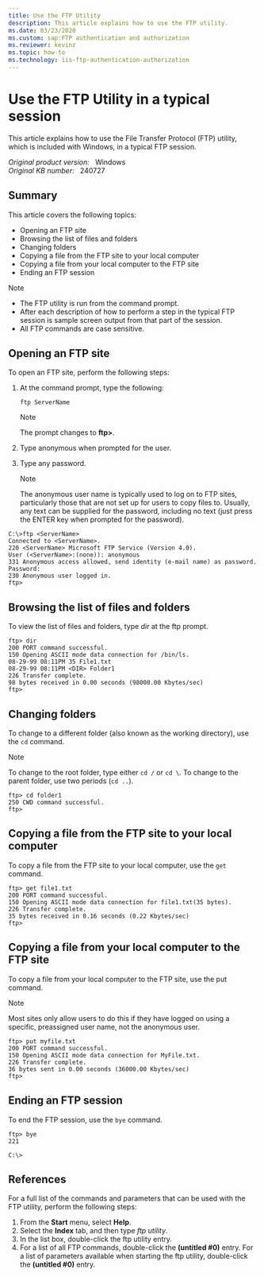 ```yaml
---
title: Use the FTP Utility
description: This article explains how to use the FTP utility.
ms.date: 03/23/2020
ms.custom: sap:FTP authentication and authorization
ms.reviewer: kevinz
ms.topic: how-to
ms.technology: iis-ftp-authentication-authorization
---
```

# Use the FTP Utility in a typical session

This article explains how to use the File Transfer Protocol (FTP) utility, which is included with Windows, in a typical FTP session.

_Original product version:_ &nbsp;  Windows  
_Original KB number:_ &nbsp; 240727

## Summary

This article covers the following topics:

- Opening an FTP site
- Browsing the list of files and folders
- Changing folders
- Copying a file from the FTP site to your local computer
- Copying a file from your local computer to the FTP site
- Ending an FTP session

> [!NOTE]
>
> - The FTP utility is run from the command prompt.
> - After each description of how to perform a step in the typical FTP session is sample screen output from that part of the session.
> - All FTP commands are case sensitive.

## Opening an FTP site

To open an FTP site, perform the following steps:

1. At the command prompt, type the following:

    ```console
    ftp ServerName
    ```

    > [!NOTE]
    > The prompt changes to **ftp>**.
2. Type anonymous when prompted for the user.
3. Type any password.

   > [!NOTE]
   > The anonymous user name is typically used to log on to FTP sites, particularly those that are not set up for users to copy files to. Usually, any text can be supplied for the password, including no text (just press the ENTER key when prompted for the password).

```console
C:\>ftp <ServerName>
Connected to <ServerName>.
220 <ServerName> Microsoft FTP Service (Version 4.0).
User (<ServerName>:(none)): anonymous
331 Anonymous access allowed, send identity (e-mail name) as password.
Password:
230 Anonymous user logged in.
ftp>
```

## Browsing the list of files and folders

To view the list of files and folders, type *dir* at the ftp prompt.

```console
ftp> dir
200 PORT command successful.
150 Opening ASCII mode data connection for /bin/ls.
08-29-99 08:11PM 35 File1.txt
08-29-99 08:11PM <DIR> Folder1
226 Transfer complete.
98 bytes received in 0.00 seconds (98000.00 Kbytes/sec)
ftp>
```

## Changing folders

To change to a different folder (also known as the working directory), use the `cd` command.

> [!NOTE]
> To change to the root folder, type either `cd /` or `cd \`. To change to the parent folder, use two periods (`cd ..`).

```console
ftp> cd folder1
250 CWD command successful.
ftp>
```

## Copying a file from the FTP site to your local computer

To copy a file from the FTP site to your local computer, use the `get` command.

```console
ftp> get file1.txt
200 PORT command successful.
150 Opening ASCII mode data connection for file1.txt(35 bytes).
226 Transfer complete.
35 bytes received in 0.16 seconds (0.22 Kbytes/sec)
ftp>
```

## Copying a file from your local computer to the FTP site

To copy a file from your local computer to the FTP site, use the put command.

> [!NOTE]
> Most sites only allow users to do this if they have logged on using a specific, preassigned user name, not the anonymous user.

```console
ftp> put myfile.txt
200 PORT command successful.
150 Opening ASCII mode data connection for MyFile.txt.
226 Transfer complete.
36 bytes sent in 0.00 seconds (36000.00 Kbytes/sec)
ftp>
```

## Ending an FTP session

To end the FTP session, use the `bye` command.

```console
ftp> bye
221

C:\>
```

## References

For a full list of the commands and parameters that can be used with the FTP utility, perform the following steps:

1. From the **Start** menu, select **Help**.
2. Select the **Index** tab, and then type *ftp utility*.
3. In the list box, double-click the ftp utility entry.
4. For a list of all FTP commands, double-click the **(untitled #0)** entry. For a list of parameters available when starting the ftp utility, double-click the **(untitled #0)** entry.

